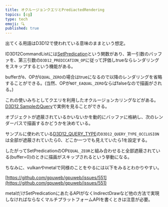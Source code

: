 ```yaml
---
title: オクルージョンクエリとPrediactedRendering
topics: [cg]
type: tech
emoji: 🔍
published: true
---
```



出てくる用語はD3D12で使われている意味のままという想定。

ID3D12CommandListには[SetPredication](https://docs.microsoft.com/en-us/windows/win32/api/d3d12/nf-d3d12-id3d12graphicscommandlist-setpredication)という関数があり、第一引数のバッファを、第三引数の`D3D12_PREDICATION_OP`に従って評価しtrueならレンダリングをスキップするという機能がある。

bufferが`0`、OPが`EQUAL_ZERO`の場合はtrueになるので以降のレンダリングを省略することができる。(当然、OPが`NOT_EAQUAL_ZERO`ならばfalseなので描画がされる。)

これの使いみちとしてクエリを利用したオクルージョンカリングなどがある。[D3D12 SampleのQuery](https://docs.microsoft.com/en-us/windows/win32/direct3d12/predication-queries)で実例を見ることができる。

オブジェクトが遮蔽されているかいないかを動的にバッファに格納し、次のレンダーパスで描画するかどうかを決めている。

サンプルに使われている[D3D12_QUERY_TYPE](https://docs.microsoft.com/en-us/windows/win32/api/d3d12/ne-d3d12-d3d12_query_type)の`D3D12_QUERY_TYPE_OCCLUSION`は全部が遮蔽されていたら0、どこか一つでも見えていたら1を設定する。

したがってSetPredicationのOP`EQUAL_ZEOR`と組み合わせると全部遮蔽されている(buffer=0)のときに描画がスキップされるという挙動になる。

ちなみに、vulkanやmetalで同様のことをやるには以下をみるとわかりやすい。

[https://github.com/gpuweb/gpuweb/issues/551](https://github.com/gpuweb/gpuweb/issues/551)

metalだけSetPredicationにあたるAPIがなくIndirectDrawなど他の方法で実現しなければならなくマルチプラットフォームAPIを書くときは注意が必要。
